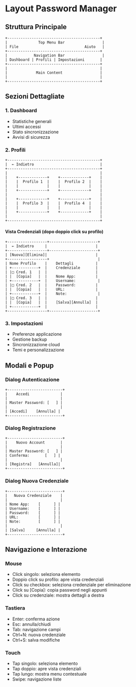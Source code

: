 # Layout Password Manager

## Struttura Principale
```
+------------------------------------------+
|              Top Menu Bar                 |
| File                              Aiuto   |
+------------------------------------------+
|            Navigation Bar                 |
| Dashboard | Profili | Impostazioni       |
+------------------------------------------+
|                                          |
|             Main Content                 |
|                                          |
+------------------------------------------+
```

## Sezioni Dettagliate

### 1. Dashboard
- Statistiche generali
- Ultimi accessi
- Stato sincronizzazione
- Avvisi di sicurezza

### 2. Profili
```
+------------------------------------------+
|  ← Indietro                              |
+------------------------------------------+
|                                          |
|    +-------------+    +-------------+    |
|    |  Profilo 1  |    |  Profilo 2  |    |
|    |             |    |             |    |
|    +-------------+    +-------------+    |
|                                          |
|    +-------------+    +-------------+    |
|    |  Profilo 3  |    |  Profilo 4  |    |
|    |             |    |             |    |
|    +-------------+    +-------------+    |
|                                          |
+------------------------------------------+
```

#### Vista Credenziali (dopo doppio click su profilo)
```
+------------------+----------------------+
|  ← Indietro     |                      |
+------------------+----------------------+
| [Nuova][Elimina]|                      |
+------------------+                      |
| Nome Profilo    |    Dettagli          |
| +------------+  |    Credenziale       |
| |□ Cred. 1   |  |                      |
| |  [Copia]   |  |    Nome App:         |
| +------------+  |    Username:          |
| |□ Cred. 2   |  |    Password:         |
| |  [Copia]   |  |    URL:              |
| +------------+  |    Note:              |
| |□ Cred. 3   |  |                      |
| |  [Copia]   |  |    [Salva][Annulla]  |
| +------------+  |                      |
+------------------+----------------------+
```

### 3. Impostazioni
- Preferenze applicazione
- Gestione backup
- Sincronizzazione cloud
- Temi e personalizzazione

## Modali e Popup

### Dialog Autenticazione
```
+-------------------------+
|    Accedi              |
|                        |
| Master Password: [   ] |
|                        |
| [Accedi]    [Annulla] |
+-------------------------+
```

### Dialog Registrazione
```
+-------------------------+
|    Nuovo Account       |
|                        |
| Master Password: [   ] |
| Conferma:       [   ] |
|                        |
| [Registra]   [Annulla]|
+-------------------------+
```

### Dialog Nuova Credenziale
```
+-------------------------+
|   Nuova Credenziale    |
|                        |
| Nome App:    [      ] |
| Username:    [      ] |
| Password:    [      ] |
| URL:         [      ] |
| Note:        [      ] |
|                        |
| [Salva]     [Annulla] |
+-------------------------+
```

## Navigazione e Interazione

### Mouse
- Click singolo: seleziona elemento
- Doppio click su profilo: apre vista credenziali
- Click su checkbox: seleziona credenziale per eliminazione
- Click su [Copia]: copia password negli appunti
- Click su credenziale: mostra dettagli a destra

### Tastiera
- Enter: conferma azione
- Esc: annulla/chiudi
- Tab: navigazione campi
- Ctrl+N: nuova credenziale
- Ctrl+S: salva modifiche

### Touch
- Tap singolo: seleziona elemento
- Tap doppio: apre vista credenziali
- Tap lungo: mostra menu contestuale
- Swipe: navigazione liste 
